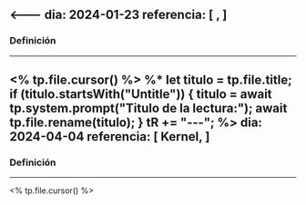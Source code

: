 <---
dia: 2024-01-23
referencia: [
	,
]
---
### Definición
---
<% tp.file.cursor() %>
%* 
	let titulo = tp.file.title;
	if (titulo.startsWith("Untitle")) {
		titulo = await tp.system.prompt("Titulo de la lectura:");
		await tp.file.rename(titulo);
	}
	tR += "---";
%>
dia: 2024-04-04
referencia: [
	Kernel,
]
---
### Definición
---
<% tp.file.cursor() %>
